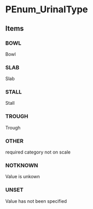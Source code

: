 # PEnum_UrinalType

## Items

### BOWL
Bowl

### SLAB
Slab

### STALL
Stall

### TROUGH
Trough

### OTHER
required category not on scale

### NOTKNOWN
Value is unkown

### UNSET
Value has not been specified
